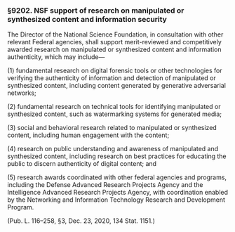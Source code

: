 ### §9202. NSF support of research on manipulated or synthesized content and information security ###

The Director of the National Science Foundation, in consultation with other relevant Federal agencies, shall support merit-reviewed and competitively awarded research on manipulated or synthesized content and information authenticity, which may include—

(1) fundamental research on digital forensic tools or other technologies for verifying the authenticity of information and detection of manipulated or synthesized content, including content generated by generative adversarial networks;

(2) fundamental research on technical tools for identifying manipulated or synthesized content, such as watermarking systems for generated media;

(3) social and behavioral research related to manipulated or synthesized content, including human engagement with the content;

(4) research on public understanding and awareness of manipulated and synthesized content, including research on best practices for educating the public to discern authenticity of digital content; and

(5) research awards coordinated with other federal agencies and programs, including the Defense Advanced Research Projects Agency and the Intelligence Advanced Research Projects Agency, with coordination enabled by the Networking and Information Technology Research and Development Program.

(Pub. L. 116–258, §3, Dec. 23, 2020, 134 Stat. 1151.)